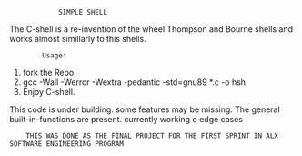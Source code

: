 				SIMPLE SHELL
The C-shell is a re-invention of the wheel Thompson and Bourne shells and works almost simillarly to this shells.


			Usage:
 1. fork the Repo.
 2. gcc -Wall -Werror -Wextra -pedantic -std=gnu89 *.c -o hsh
 3. Enjoy C-shell.

This code is under building. some features may be missing. 
The general built-in-functions are present. 
currently working o edge cases 


		THIS WAS DONE AS THE FINAL PROJECT FOR THE FIRST SPRINT IN ALX SOFTWARE ENGINEERING PROGRAM
